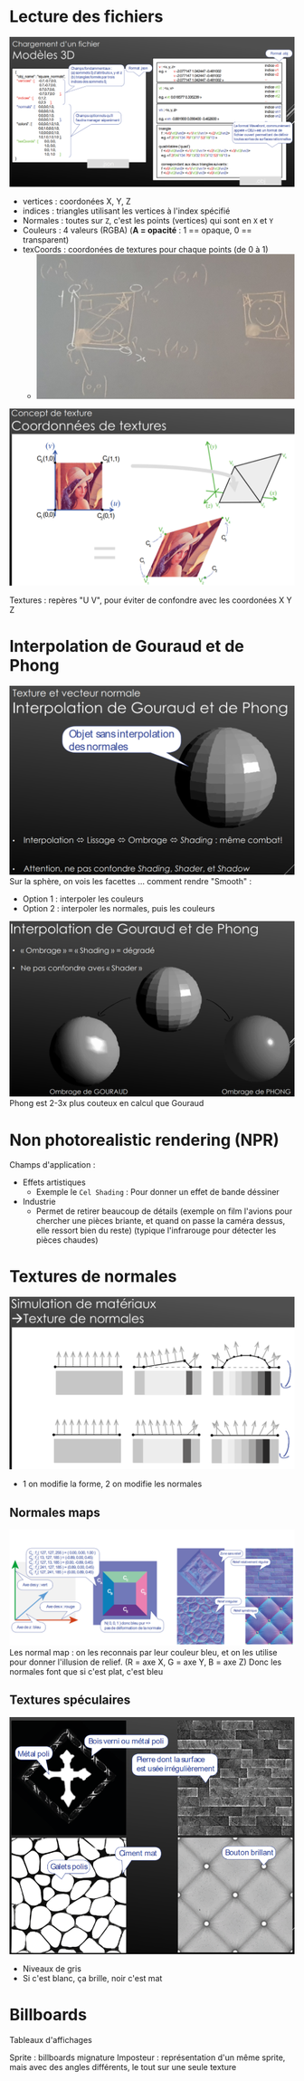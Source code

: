 
# Lecture des fichiers
![](Screen/2022-11-11-14-21-44.png)

- vertices : coordonées X, Y, Z
- indices : triangles utilisant les vertices à l'index spécifié
- Normales : toutes sur `Z`, c'est les points (vertices) qui sont en `X` et `Y`
- Couleurs : 4 valeurs (RGBA) (**A = opacité** : 1 == opaque, 0 == transparent)
- texCoords : coordonées de textures pour chaque points (de 0 à 1)
  - ![](Screen/2022-11-11-14-23-38.png)


![](Screen/2022-11-11-14-23-02.png)

Textures : repères "U V", pour éviter de confondre avec les coordonées X Y Z


# Interpolation de Gouraud et de Phong
![](Screen/2022-11-11-14-26-12.png)
Sur la sphère, on vois les facettes ... comment rendre "Smooth" : 
- Option 1 : interpoler les couleurs
- Option 2 : interpoler les normales, puis les couleurs

![](Screen/2022-11-11-14-27-08.png)
Phong est 2-3x plus couteux en calcul que Gouraud

# Non photorealistic rendering (NPR)

Champs d'application :
- Effets artistiques
  - Exemple le `Cel Shading` : Pour donner un effet de bande déssiner
- Industrie
  - Permet de retirer beaucoup de détails (exemple on film l'avions pour chercher une pièces briante, et quand on passe la caméra dessus, elle ressort bien du reste) (typique l'infrarouge pour détecter les pièces chaudes)

# Textures de normales
![](Screen/2022-11-11-14-36-12.png)
- 1 on modifie la forme, 2 on modifie les normales

## Normales maps
![](Screen/2022-11-11-14-36-48.png)
Les normal map : on les reconnais par leur couleur bleu, et on les utilise pour donner l'illusion de relief.
(R = axe X, G = axe Y, B = axe Z)
Donc les normales font que si c'est plat, c'est bleu


## Textures spéculaires
![](Screen/2022-11-11-14-37-24.png)
- Niveaux de gris
- Si c'est blanc, ça brille, noir c'est mat


# Billboards

Tableaux d'affichages

Sprite : billboards mignature
Imposteur : représentation d'un même sprite, mais avec des angles différents, le tout sur une seule texture